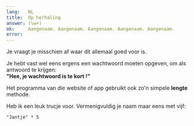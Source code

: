 ```yaml
---
lang:   NL
title:  Op herhaling
answer: (\w+)
ok:     Aangenaam. Aangenaam. Aangenaam. Aangenaam. Aangenaam.
error:  
---
```


Je vraagt je misschien af waar dit allemaal goed voor is.

Je hebt vast wel eens ergens een wachtwoord moeten opgeven, om
als antwoord te krijgen:  
__"Hee, je wachtwoord is te kort !"__

Het programma van die website of app gebruikt ook zo'n simpele
__lengte__ methode.

Heb ik een leuk trucje voor. Vermenigvuldig je naam maar eens met vijf:

    "Jantje" * 5
